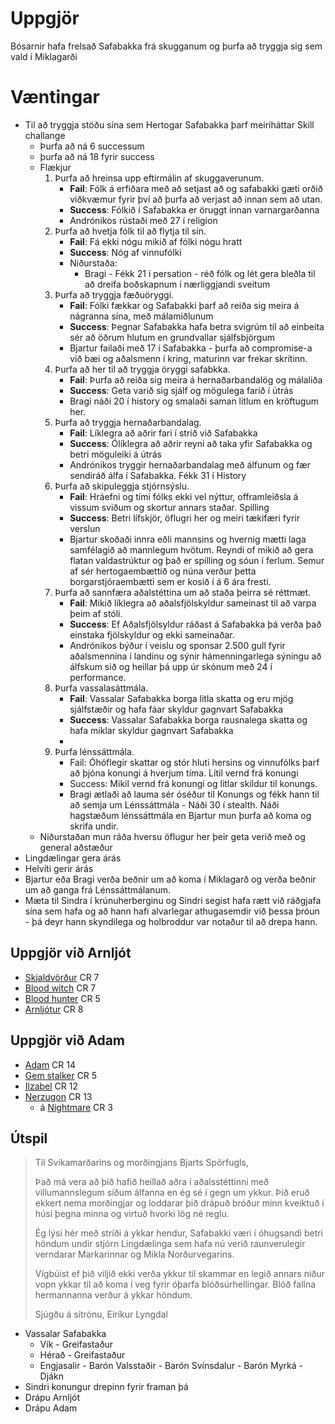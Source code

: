 # Uppgjör
Bósarnir hafa frelsað Safabakka frá skugganum og þurfa að tryggja sig sem vald
í Miklagarði

# Væntingar
- Til að tryggja stöðu sína sem Hertogar Safabakka þarf meiriháttar Skill 
  challange
  - Þurfa að ná 6 successum
  - þurfa að ná 18 fyrir success
  - Flækjur
    1. Þurfa að hreinsa upp eftirmálin af skuggaverunum.
         - **Fail**: Fólk á erfiðara með að setjast að og safabakki gæti orðið
           viðkvæmur fyrir því að þurfa að verjast að innan sem að utan.
         - **Success**: Fólkið í Safabakka er öruggt innan varnargarðanna
         - Andrónikos rústaði með 27 í religion
    2. Þurfa að hvetja fólk til að flytja til sín.
       - **Fail**: Fá ekki nógu mikið af fólki nógu hratt
       - **Success**: Nóg af vinnufólki
       - Niðurstaða:
         - Bragi - Fékk 21 í persation - réð fólk og lét gera bleðla til að 
           dreifa boðskapnum í nærliggjandi sveitum 
    3. Þurfa að tryggja fæðuöryggi.
       - **Fail**: Fólki fækkar og Safabakki þarf að reiða sig meira á nágranna 
         sína, með málamiðlunum
       - **Success**: Þegnar Safabakka hafa betra svigrúm til að einbeita sér að 
         öðrum hlutum en grundvallar sjálfsbjörgum
       - Bjartur failaði með 17 í Safabakka - þurfa að compromise-a við
         bæi og aðalsmenn í kring, maturinn var frekar skrítinn.
    4. Þurfa að her til að tryggja öryggi safabkka.
       - **Fail**: Þurfa að reiða sig meira á hernaðarbandalög og málaliða
       - **Success**: Geta varið sig sjálf og mögulega farið í útrás
       - Bragi náði 20 í history og smalaði saman litlum en kröftugum her.
    5. Þurfa að tryggja hernaðarbandalag.
       - **Fail**: Líklegra að aðrir fari í stríð við Safabakka
       - **Success**: Ólíklegra að aðrir reyni að taka yfir Safabakka og betri 
         möguleiki á útrás
       - Andrónikos tryggir hernaðarbandalag með álfunum og fær sendiráð álfa í 
         Safabakka. Fékk 31 í History
    6. Þurfa að skipuleggja stjórnsýslu.
       - **Fail**: Hráefni og tími fólks ekki vel nýttur, offramleiðsla á vissum 
         sviðum og skortur annars staðar. Spilling
       - **Success**: Betri lífskjör, öflugri her og meiri tækifæri fyrir verslun
       - Bjartur skoðaði innra eðli mannsins og hvernig mætti laga samfélagið
         að mannlegum hvötum. Reyndi of mikið að gera flatan valdastrúktur og 
         það er spilling og sóun í ferlum. Semur af sér hertogaembættið og 
         núna verður þetta borgarstjóraembætti sem er kosið í á 6 ára fresti.
    7. Þurfa að sannfæra aðalstéttina um að staða þeirra sé réttmæt.
       - **Fail**: Mikið líklegra að aðalsfjölskyldur sameinast til að varpa þeim
         af stóli.
       - **Success**: Ef Aðalsfjölsyldur ráðast á Safabakka þá verða það einstaka 
         fjölskyldur og ekki sameinaðar.
       - Andrónikos býður í veislu og sponsar 2.500 gull fyrir aðalsmennina í
         landinu og sýnir hámenningarlega sýningu að álfskum sið og heillar þá
         upp úr skónum með 24 í performance.
    8. Þurfa vassalasáttmála.
       - **Fail**: Vassalar Safabakka borga litla skatta og eru mjög 
         sjálfstæðir og hafa fáar skyldur gagnvart Safabakka
       - **Success**: Vassalar Safabakka borga rausnalega skatta og hafa miklar
         skyldur gagnvart Safabakka
       - 
    9. Þurfa lénssáttmála.
       - Fail: Óhóflegir skattar og stór hluti hersins og vinnufólks þarf að
         þjóna konungi á hverjum tíma. Lítil vernd frá konungi
       - Success: Mikil vernd frá konungi og litlar skildur til konungs.
       - Bragi ætlaði að lauma sér óséður til Konungs og fékk hann til að semja
         um Lénssáttmála - Náði 30 í stealth. Náði hagstæðum lénssáttmála en
         Bjartur mun þurfa að koma og skrifa undir.
  - Niðurstaðan mun ráða hversu öflugur her þeir geta verið með og general
    aðstæður
- Lingdælingar gera árás
- Helvíti gerir árás
- Bjartur eða Bragi verða beðnir um að koma í Miklagarð og verða beðnir um að
  ganga frá Lénssáttmálanum.
- Mæta til Sindra í krúnuherberginu og Sindri segist hafa rætt við ráðgjafa 
  sína sem hafa og að hann hafi alvarlegar athugasemdir við þessa þróun - þá 
  deyr hann skyndilega og holbroddur var notaður til að drepa hann.

## Uppgjör við Arnljót
- [Skjaldvörður](https://www.dndbeyond.com/monsters/17012-shield-guardian) CR 7
- [Blood witch](https://www.dndbeyond.com/monsters/blood-witch) CR 7
- [Blood hunter](https://www.dndbeyond.com/monsters/blood-hunter) CR 5
- [Arnljótur](https://www.dndbeyond.com/monsters/blackguard) CR 8

## Uppgjör við Adam
- [Adam](https://www.dndbeyond.com/monsters/417862-mahadi-the-rakshasa) CR 14
- [Gem stalker](https://www.dndbeyond.com/monsters/2059740-gem-stalker) CR 5
- [Ilzabel](https://www.dndbeyond.com/monsters/16858-erinyes) CR 12
- [Nerzugon](https://www.dndbeyond.com/monsters/95077-narzugon) CR 13
  - á [Nightmare](https://www.dndbeyond.com/monsters/16964-nightmare) CR 3

## Útspil
> Til Svikamarðarins og morðingjans Bjarts Spörfugls, 
> 
> Það má vera að þið hafið heillað aðra í aðalsstéttinni með villumannslegum siðum 
álfanna en ég sé í gegn um ykkur. Þið eruð ekkert nema morðingjar og loddarar
þið drápuð bróður minn kveiktuð í húsi þegna minna og virtuð hvorki lög né reglu.
>
> Ég lýsi hér með stríði á ykkar hendur, Safabakki væri í óhugsandi betri höndum 
undir stjórn Lingdælinga sem hafa nú verið raunverulegir verndarar Markarinnar og
Mikla Norðurvegarins.
>
> Vígbúist ef þið viljið ekki verða ykkur til skammar en legið annars niður vopn 
ykkar til að koma í veg fyrir óþarfa blóðsúrhellingar. Blóð fallna hermannanna 
verður á ykkar höndum.
> 
> Sjúgðu á sítrónu,
> Eiríkur Lyngdal
- Vassalar Safabakka
  - Vík - Greifastaður
  - Hérað - Greifastaður
  - Engjasalir - Barón
    Valsstaðir - Barón
    Svínsdalur - Barón
    Myrká - Djákn
- Sindri konungur drepinn fyrir framan þá
- Drápu Arnljót
- Drápu Adam